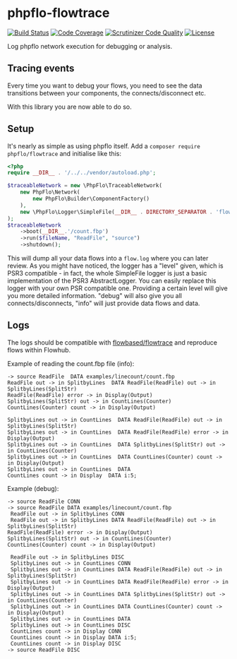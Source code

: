 # phpflo-flowtrace
[![Build Status](https://travis-ci.org/phpflo/phpflo-flowtrace.svg?branch=master)](https://travis-ci.org/phpflo/phpflo-flowtrace)
[![Code Coverage](https://scrutinizer-ci.com/g/phpflo/phpflo-flowtrace/badges/coverage.png?b=master)](https://scrutinizer-ci.com/g/phpflo/phpflo-flowtrace/?branch=master)
[![Scrutinizer Code Quality](https://scrutinizer-ci.com/g/phpflo/phpflo-flowtrace/badges/quality-score.png?b=master)](https://scrutinizer-ci.com/g/phpflo/phpflo-flowtrace/?branch=master)
[![License](http://img.shields.io/:license-mit-blue.svg)](http://doge.mit-license.org)

Log phpflo network execution for debugging or analysis.

## Tracing events

Every time you want to debug your flows, you need to see the data transitions between your components, the connects/disconnect etc.

With this library you are now able to do so.

## Setup

It's nearly as simple as using phpflo itself.
Add a ```composer require phpflo/flowtrace``` and initialise like this:

```php
<?php
require __DIR__ . '/../../vendor/autoload.php';

$traceableNetwork = new \PhpFlo\TraceableNetwork(
    new PhpFlo\Network(
        new PhpFlo\Builder\ComponentFactory()
    ),
    new \PhpFlo\Logger\SimpleFile(__DIR__ . DIRECTORY_SEPARATOR . 'flow.log', 'info')
);
$traceableNetwork
    ->boot(__DIR__.'/count.fbp')
    ->run($fileName, "ReadFile", "source")
    ->shutdown();
```
This will dump all your data flows into a ```flow.log``` where you can later review.
As you might have noticed, the logger has a "level" given, which is PSR3 compatible - in fact, the whole SimpleFile logger is just a basic implementation of the PSR3 AbstractLogger.
You can easily replace this logger with your own PSR compatible one. Providing a certain level will give you more detailed information. "debug" will also give you all connects/disconnects, "info" will just provide data flows and data.

## Logs
The logs should be compatible with [flowbased/flowtrace](https://github.com/flowbased/flowtrace) and reproduce flows within Flowhub.

Example of reading the count.fbp file (info):
```log
-> source ReadFile  DATA examples/linecount/count.fbp
ReadFile out -> in SplitbyLines  DATA ReadFile(ReadFile) out -> in SplitbyLines(SplitStr)
ReadFile(ReadFile) error -> in Display(Output)
SplitbyLines(SplitStr) out -> in CountLines(Counter)
CountLines(Counter) count -> in Display(Output)

SplitbyLines out -> in CountLines  DATA ReadFile(ReadFile) out -> in SplitbyLines(SplitStr)
SplitbyLines out -> in CountLines  DATA ReadFile(ReadFile) error -> in Display(Output)
SplitbyLines out -> in CountLines  DATA SplitbyLines(SplitStr) out -> in CountLines(Counter)
SplitbyLines out -> in CountLines  DATA CountLines(Counter) count -> in Display(Output)
SplitbyLines out -> in CountLines  DATA 
CountLines count -> in Display  DATA i:5;
```

Example (debug):

```log
-> source ReadFile CONN
-> source ReadFile DATA examples/linecount/count.fbp
 ReadFile out -> in SplitbyLines CONN
 ReadFile out -> in SplitbyLines DATA ReadFile(ReadFile) out -> in SplitbyLines(SplitStr)
ReadFile(ReadFile) error -> in Display(Output)
SplitbyLines(SplitStr) out -> in CountLines(Counter)
CountLines(Counter) count -> in Display(Output)

 ReadFile out -> in SplitbyLines DISC
 SplitbyLines out -> in CountLines CONN
 SplitbyLines out -> in CountLines DATA ReadFile(ReadFile) out -> in SplitbyLines(SplitStr)
 SplitbyLines out -> in CountLines DATA ReadFile(ReadFile) error -> in Display(Output)
 SplitbyLines out -> in CountLines DATA SplitbyLines(SplitStr) out -> in CountLines(Counter)
 SplitbyLines out -> in CountLines DATA CountLines(Counter) count -> in Display(Output)
 SplitbyLines out -> in CountLines DATA 
 SplitbyLines out -> in CountLines DISC
 CountLines count -> in Display CONN
 CountLines count -> in Display DATA i:5;
 CountLines count -> in Display DISC
-> source ReadFile DISC
```
